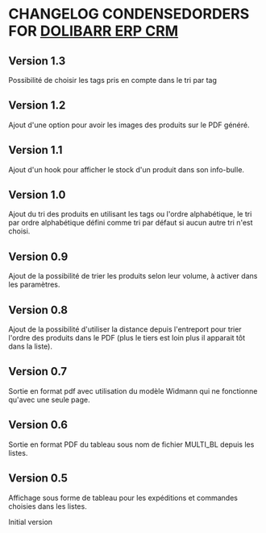 # CHANGELOG CONDENSEDORDERS FOR [DOLIBARR ERP CRM](https://www.dolibarr.org)

## Version 1.3
Possibilité de choisir les tags pris en compte dans le tri par tag

## Version 1.2
Ajout d'une option pour avoir les images des produits sur le PDF généré.

## Version 1.1
Ajout d'un hook pour afficher le stock d'un produit dans son info-bulle.

## Version 1.0
Ajout du tri des produits en utilisant les tags ou l'ordre alphabétique, le tri par ordre alphabétique défini comme tri par défaut si aucun autre tri n'est choisi.

## Version 0.9
Ajout de la possibilité de trier les produits selon leur volume, à activer dans les paramètres.

## Version 0.8
Ajout de la possibilité d'utiliser la distance depuis l'entreport pour trier l'ordre des produits dans le PDF (plus le tiers est loin plus il apparait tôt dans la liste).

## Version 0.7
Sortie en format pdf avec utilisation du modèle Widmann qui ne fonctionne qu'avec une seule page.

## Version 0.6
Sortie en format PDF du tableau sous nom de fichier MULTI_BL depuis les listes.


## Version 0.5
Affichage sous forme de tableau pour les expéditions et commandes choisies dans les listes.

Initial version
